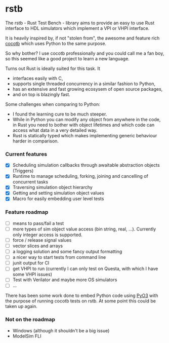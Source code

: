 # rstb
The rstb - Rust Test Bench - library aims to provide an easy to use Rust interface to HDL simulators which implement a VPI or VHPI interface.

It is heavily inspired by, if not "stolen from", the awesome and feature rich [cocotb](https://github.com/cocotb/cocotb) which uses Python to the same purpose.

So why bother? I use cocotb professionally and you could call me a fan boy, so this seemed like a good project to learn a new language.

Turns out Rust is ideally suited for this task. It
* interfaces easily with C,
* supports single threaded concurrency in a similar fashion to Python,
* has an extensive and fast growing ecosysem of open source packages,
* and on top is blazingly fast.

Some challenges when comparing to Python:
* I found the learning cure to be much steeper.
* While in Python you can modify any object from anywhere in the code, in Rust you need to bother with object lifetimes and which code can access what data in a very detailed way.
* Rust is statically typed which makes implementing generic behaviour harder in comparison.

### Current features
- [x] Scheduling simulation callbacks through awaitable abstraction objects (Triggers)
- [x] Runtime to manage scheduling, forking, joining and cancelling of concurrent tasks
- [x] Traversing simulation object hierarchy
- [x] Getting and setting simulation object values
- [x] Macro for easily embedding user level tests

### Feature roadmap
- [ ] means to pass/fail a test
- [ ] more types of sim object value access (bin string, real, ...). Currently only integer access is supported.
- [ ] force / release signal values
- [ ] vector slices and arrays
- [ ] a logging solution and some fancy output formatting
- [ ] a nicer way to start tests from command line
- [ ] junit output for CI
- [ ] get VHPI to run (currently I can only test on Questa, with which I have some VHPI issues)
- [ ] Test with Verilator and maybe more OS simulators
- [ ] ...

There has been some work done to embed Python code using [PyO3](https://github.com/PyO3/pyo3) with the purpose of running cocotb tests on rstb. At some point this could be taken up again.

### Not on the roadmap
* Windows (although it shouldn't be a big issue)
* ModelSim FLI
